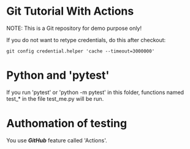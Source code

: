 # Git Tutorial With Actions

NOTE: This is a Git repository for demo purpose only!


If you do not want to retype credentials, do this after checkout:

	git config credential.helper 'cache --timeout=3000000'
	
	
#  Python and 'pytest'

If you run 'pytest' or 'python -m pytest' in this folder, functions named test_* in the file test_me.py
will be run.


#  Authomation of testing

You use ***GitHub*** feature called 'Actions'.



	
